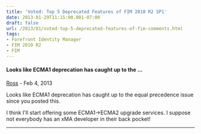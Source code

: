 ```yaml
---
title: 'Voted: Top 5 Deprecated Features of FIM 2010 R2 SP1'
date: 2013-01-29T11:15:00.001-07:00
draft: false
url: /2013/01/voted-top-5-deprecated-features-of-fim-comments.html
tags: 
- Forefront Identity Manager
- FIM 2010 R2
- FIM
---
```


#### Looks like ECMA1 deprecation has caught up to the ...
[Ross](https://www.blogger.com/profile/10516535229626774213 "noreply@blogger.com") - <time datetime="2013-02-07T22:13:18.876-07:00">Feb 4, 2013</time>

Looks like ECMA1 deprecation has caught up to the equal precedence issue since you posted this.  
  
I think I'll start offering some ECMA1->ECMA2 upgrade services. I suppose not everybody has an xMA developer in their back pocket!
<hr />
